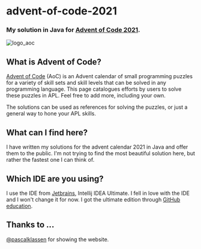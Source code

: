 # advent-of-code-2021
### My solution in Java for [Advent of Code 2021](https://adventofcode.com).
![logo_aoc](https://aplwiki.com/images/0/0d/Advent_Of_Code_Logo.png)

## What is Advent of Code?
[Advent of Code](https://adventofcode.com) (AoC) is an Advent calendar of small programming puzzles for a variety of skill sets and skill levels that can be solved in any programming language.
This page catalogues efforts by users to solve these puzzles in APL. Feel free to add more, including your own.

The solutions can be used as references for solving the puzzles, or just a general way to hone your APL skills.

## What can I find here?
I have written my solutions for the advent calendar 2021 in Java and offer them to the public.
I'm not trying to find the most beautiful solution here, but rather the fastest one I can think of. 

## Which IDE are you using?
I use the IDE from [Jetbrains](https://www.jetbrains.com), Intellij IDEA Ultimate.
I fell in love with the IDE and I won't change it for now.
I got the ultimate edition through [GitHub education](https://education.github.com). 

## Thanks to ...
[@pascalklassen](https://github.com/pascalklassen) for showing the website.
